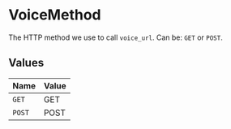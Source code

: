 # VoiceMethod

The HTTP method we use to call `voice_url`. Can be: `GET` or `POST`.


## Values

| Name   | Value  |
| ------ | ------ |
| `GET`  | GET    |
| `POST` | POST   |